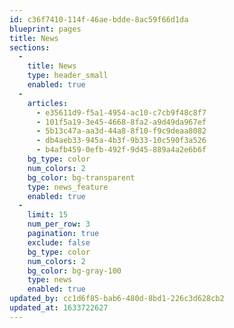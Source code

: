 ```yaml
---
id: c36f7410-114f-46ae-bdde-8ac59f66d1da
blueprint: pages
title: News
sections:
  -
    title: News
    type: header_small
    enabled: true
  -
    articles:
      - e35611d9-f5a1-4954-ac10-c7cb9f48c8f7
      - 101f5a19-3e45-4668-8fa2-a9d49da967ef
      - 5b13c47a-aa3d-44a8-8f10-f9c9deaa8082
      - db4aeb33-945a-4b3f-9b33-10c590f3a526
      - b4afb459-0efb-492f-9d45-889a4a2e6b6f
    bg_type: color
    num_colors: 2
    bg_color: bg-transparent
    type: news_feature
    enabled: true
  -
    limit: 15
    num_per_row: 3
    pagination: true
    exclude: false
    bg_type: color
    num_colors: 2
    bg_color: bg-gray-100
    type: news
    enabled: true
updated_by: cc1d6f85-bab6-480d-8bd1-226c3d628cb2
updated_at: 1633722627
---
```

